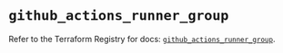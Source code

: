 # `github_actions_runner_group`

Refer to the Terraform Registry for docs: [`github_actions_runner_group`](https://registry.terraform.io/providers/integrations/github/6.5.0/docs/resources/actions_runner_group).
